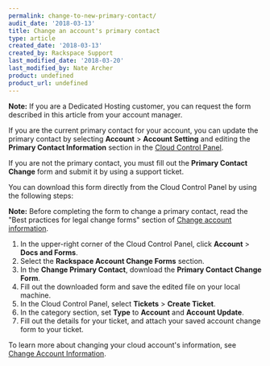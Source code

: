 ```yaml
---
permalink: change-to-new-primary-contact/
audit_date: '2018-03-13'
title: Change an account's primary contact
type: article
created_date: '2018-03-13'
created_by: Rackspace Support
last_modified_date: '2018-03-20'
last_modified_by: Nate Archer
product: undefined
product_url: undefined
---
```


**Note:** If you are a Dedicated Hosting customer, you can request the form described in this article from your account manager.

If you are the current primary contact for your account, you can update the primary contact by selecting **Account** > **Account Setting** and editing the **Primary Contact Information** section in the [Cloud Control Panel](http://mycloud.rackspace.com).

If you are not the primary contact, you must fill out the **Primary
Contact Change** form and submit it by using a support ticket.

You can download this form directly from the Cloud Control Panel by using the following steps:

**Note:** Before completing the form to change a primary contact, read the "Best practices for legal change forms" section of [Change account information](/how-to/change-account-information).

1. In the upper-right corner of the Cloud Control Panel, click **Account** > **Docs and Forms**.
2. Select the **Rackspace Account Change Forms** section.
3. In the **Change Primary Contact**, download the **Primary Contact Change Form**.
4. Fill out the downloaded form and save the edited file on your local machine.
5. In the Cloud Control Panel, select **Tickets** > **Create Ticket**.
6. In the category section, set **Type** to **Account** and **Account Update**.
7. Fill out the details for your ticket, and attach your saved account change form to your ticket.

To learn more about changing your cloud account's information, see
[Change Account Information](/how-to/change-account-information).
